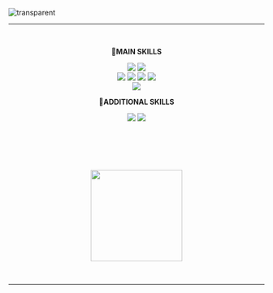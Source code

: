 ![transparent](https://capsule-render.vercel.app/api?type=transparent&fontColor=424242&text=Hayoung's%20GitHub%20&height=150&fontSize=60&desc=Welcome!&descAlignY=75&descAlign=60)
<hr>
<br>



<p align="center">
 <strong>🔆MAIN SKILLS</strong>

<p align="center" display="inline-block">
   
  <img src="https://img.shields.io/badge/React-20232A?style=for-the-badge&logo=react&logoColor=61DAFB"> 
  <img src="https://img.shields.io/badge/Redux-593D88?style=for-the-badge&logo=redux&logoColor=white"> 

  <br>

  <img src="https://img.shields.io/badge/HTML5-E34F26?style=for-the-badge&logo=html5&logoColor=white">
  <img src="https://img.shields.io/badge/CSS3-1572B6?style=for-the-badge&logo=css3&logoColor=white">
    <img src="https://img.shields.io/badge/TypeScript-007ACC?style=for-the-badge&logo=typescript&logoColor=white">
  <img src="https://img.shields.io/badge/JavaScript-F7DF1E?style=for-the-badge&logo=JavaScript&logoColor=white">


  <br>
 

  
  <img src="https://img.shields.io/badge/styled--components-DB7093?style=for-the-badge&logo=styled-components&logoColor=white">
  
   </p>




   <p align="center">
 <strong>🎈ADDITIONAL SKILLS</strong>

<p align="center" display="inline-block">
     <img src="https://img.shields.io/badge/Node.js-43853D?style=for-the-badge&logo=node.js&logoColor=white">
       <img src="https://img.shields.io/badge/Express.js-404D59?style=for-the-badge"> <br/>
  
</p>

 
<br>

</p>
<br><br>
<p align="center">
<!--     <a href="https://github.com/0520hy">
        <img style="height:180px" src="https://github-readme-stats.vercel.app/api?username=0520hy&show_icons=true&include_all_commits=true&theme=nord&hide_border=true" alt="hayoung's github stats" />
    </a> -->
    <a href="https://github.com/0520hy">
        <img style="height:180px" src="https://github-readme-stats.vercel.app/api/top-langs/?username=0520hy&layout=compact&show_icons=true&show_owner=flase&hide_title=true&theme=nord&hide=none" />
    </a> 

</p>
<br>
<hr>

